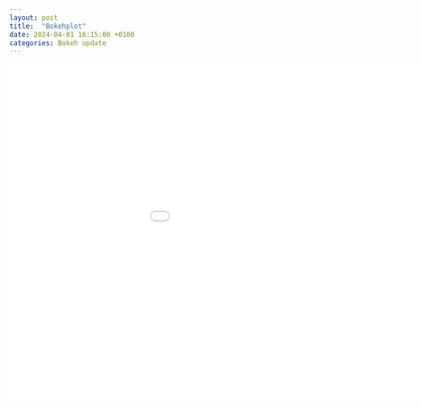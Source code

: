 ```yaml
---
layout: post
title:  "Bokehplot"
date: 2024-04-01 16:15:00 +0100
categories: Bokeh update
---
```


<embed 
       type="text/html" 
       src="/bokeh_assignment2.html"
       width="1100"
       height="600"
       >
</embed>
